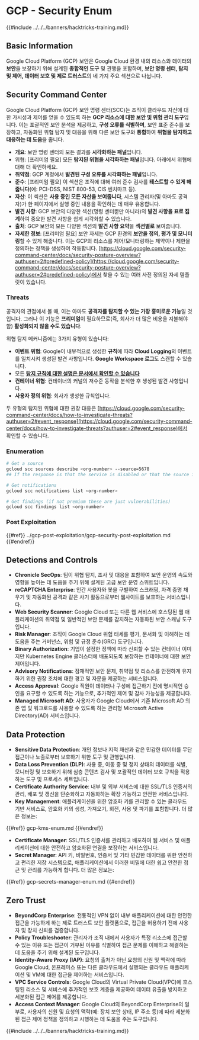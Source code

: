 # GCP - Security Enum

{{#include ../../../banners/hacktricks-training.md}}

## Basic Information

Google Cloud Platform (GCP) 보안은 Google Cloud 환경 내의 리소스와 데이터의 **보안**을 보장하기 위해 설계된 **종합적인 도구** 및 관행을 포함하며, **보안 명령 센터, 탐지 및 제어, 데이터 보호 및 제로 트러스트**의 네 가지 주요 섹션으로 나뉩니다.

## **Security Command Center**

Google Cloud Platform (GCP) 보안 명령 센터(SCC)는 조직이 클라우드 자산에 대한 가시성과 제어를 얻을 수 있도록 하는 **GCP 리소스에 대한 보안 및 위험 관리 도구**입니다. 이는 포괄적인 보안 분석을 제공하고, **구성 오류를 식별하며**, 보안 표준 준수를 보장하고, 자동화된 위협 탐지 및 대응을 위해 다른 보안 도구와 **통합**하여 **위협을 탐지하고 대응하는 데 도움**을 줍니다.

- **개요**: 보안 명령 센터의 모든 결과를 **시각화하는 패널**입니다.
- 위협: \[프리미엄 필요] 모든 **탐지된 위협을 시각화하는 패널**입니다. 아래에서 위협에 대해 더 확인하세요.
- **취약점**: GCP 계정에서 **발견된 구성 오류를 시각화하는 패널**입니다.
- **준수**: \[프리미엄 필요] 이 섹션은 조직에 대해 여러 준수 검사를 **테스트할 수 있게 해줍니다**(예: PCI-DSS, NIST 800-53, CIS 벤치마크 등).
- **자산**: 이 섹션은 **사용 중인 모든 자산을 보여줍니다**, 시스템 관리자(및 아마도 공격자)가 한 페이지에서 실행 중인 내용을 확인하는 데 매우 유용합니다.
- **발견 사항**: GCP 보안의 다양한 섹션(명령 센터뿐만 아니라)의 **발견 사항을 표로 집계**하여 중요한 발견 사항을 쉽게 시각화할 수 있습니다.
- **출처**: GCP 보안의 모든 다양한 섹션의 **발견 사항 요약**을 **섹션별로** 보여줍니다.
- **자세한 정보**: \[프리미엄 필요] 보안 자세는 GCP 환경의 **보안을 정의, 평가 및 모니터링**할 수 있게 해줍니다. 이는 GCP의 리소스를 제어/모니터링하는 제약이나 제한을 정의하는 정책을 생성하여 작동합니다. [https://cloud.google.com/security-command-center/docs/security-posture-overview?authuser=2#predefined-policy](https://cloud.google.com/security-command-center/docs/security-posture-overview?authuser=2#predefined-policy)에서 찾을 수 있는 여러 사전 정의된 자세 템플릿이 있습니다.

### **Threats**

공격자의 관점에서 볼 때, 이는 아마도 **공격자를 탐지할 수 있는 가장 흥미로운 기능**일 것입니다. 그러나 이 기능은 **프리미엄**이 필요하므로(즉, 회사가 더 많은 비용을 지불해야 함) **활성화되지 않을 수도 있습니다**.

위협 탐지 메커니즘에는 3가지 유형이 있습니다:

- **이벤트 위협**: Google이 내부적으로 생성한 **규칙**에 따라 **Cloud Logging**의 이벤트를 일치시켜 생성된 발견 사항입니다. **Google Workspace 로그**도 스캔할 수 있습니다.
- 모든 [**탐지 규칙에 대한 설명은 문서에서 확인할 수 있습니다**](https://cloud.google.com/security-command-center/docs/concepts-event-threat-detection-overview?authuser=2#how_works)
- **컨테이너 위협**: 컨테이너의 커널의 저수준 동작을 분석한 후 생성된 발견 사항입니다.
- **사용자 정의 위협**: 회사가 생성한 규칙입니다.

두 유형의 탐지된 위협에 대한 권장 대응은 [https://cloud.google.com/security-command-center/docs/how-to-investigate-threats?authuser=2#event_response](https://cloud.google.com/security-command-center/docs/how-to-investigate-threats?authuser=2#event_response)에서 확인할 수 있습니다.

### Enumeration
```bash
# Get a source
gcloud scc sources describe <org-number> --source=5678
## If the response is that the service is disabled or that the source is not found, then, it isn't enabled

# Get notifications
gcloud scc notifications list <org-number>

# Get findings (if not premium these are just vulnerabilities)
gcloud scc findings list <org-number>
```
### Post Exploitation

{{#ref}}
../gcp-post-exploitation/gcp-security-post-exploitation.md
{{#endref}}

## Detections and Controls

- **Chronicle SecOps**: 팀이 위협 탐지, 조사 및 대응을 포함하여 보안 운영의 속도와 영향을 높이는 데 도움을 주기 위해 설계된 고급 보안 운영 스위트입니다.
- **reCAPTCHA Enterprise**: 인간 사용자와 봇을 구별하여 스크래핑, 자격 증명 채우기 및 자동화된 공격과 같은 사기 활동으로부터 웹사이트를 보호하는 서비스입니다.
- **Web Security Scanner**: Google Cloud 또는 다른 웹 서비스에 호스팅된 웹 애플리케이션의 취약점 및 일반적인 보안 문제를 감지하는 자동화된 보안 스캐닝 도구입니다.
- **Risk Manager**: 조직이 Google Cloud 위험 태세를 평가, 문서화 및 이해하는 데 도움을 주는 거버넌스, 위험 및 규정 준수(GRC) 도구입니다.
- **Binary Authorization**: 기업이 설정한 정책에 따라 신뢰할 수 있는 컨테이너 이미지만 Kubernetes Engine 클러스터에 배포되도록 보장하는 컨테이너에 대한 보안 제어입니다.
- **Advisory Notifications**: 잠재적인 보안 문제, 취약점 및 리소스를 안전하게 유지하기 위한 권장 조치에 대한 경고 및 자문을 제공하는 서비스입니다.
- **Access Approval**: Google 직원이 데이터나 구성에 접근하기 전에 명시적인 승인을 요구할 수 있도록 하는 기능으로, 추가적인 제어 및 감사 가능성을 제공합니다.
- **Managed Microsoft AD**: 사용자가 Google Cloud에서 기존 Microsoft AD 의존 앱 및 워크로드를 사용할 수 있도록 하는 관리형 Microsoft Active Directory(AD) 서비스입니다.

## Data Protection

- **Sensitive Data Protection**: 개인 정보나 지적 재산과 같은 민감한 데이터를 무단 접근이나 노출로부터 보호하기 위한 도구 및 관행입니다.
- **Data Loss Prevention (DLP)**: 사용 중, 이동 중 및 정지 상태의 데이터를 식별, 모니터링 및 보호하기 위해 심층 콘텐츠 검사 및 포괄적인 데이터 보호 규칙을 적용하는 도구 및 프로세스 세트입니다.
- **Certificate Authority Service**: 내부 및 외부 서비스에 대한 SSL/TLS 인증서의 관리, 배포 및 갱신을 단순화하고 자동화하는 확장 가능하고 안전한 서비스입니다.
- **Key Management**: 애플리케이션을 위한 암호화 키를 관리할 수 있는 클라우드 기반 서비스로, 암호화 키의 생성, 가져오기, 회전, 사용 및 파기를 포함합니다. 더 많은 정보는:

{{#ref}}
gcp-kms-enum.md
{{#endref}}

- **Certificate Manager**: SSL/TLS 인증서를 관리하고 배포하여 웹 서비스 및 애플리케이션에 대한 안전하고 암호화된 연결을 보장하는 서비스입니다.
- **Secret Manager**: API 키, 비밀번호, 인증서 및 기타 민감한 데이터를 위한 안전하고 편리한 저장 시스템으로, 애플리케이션에서 이러한 비밀에 대한 쉽고 안전한 접근 및 관리를 가능하게 합니다. 더 많은 정보는:

{{#ref}}
gcp-secrets-manager-enum.md
{{#endref}}

## Zero Trust

- **BeyondCorp Enterprise**: 전통적인 VPN 없이 내부 애플리케이션에 대한 안전한 접근을 가능하게 하는 제로 트러스트 보안 플랫폼으로, 접근을 허용하기 전에 사용자 및 장치 신뢰를 검증합니다.
- **Policy Troubleshooter**: 관리자가 조직 내에서 사용자가 특정 리소스에 접근할 수 있는 이유 또는 접근이 거부된 이유를 식별하여 접근 문제를 이해하고 해결하는 데 도움을 주기 위해 설계된 도구입니다.
- **Identity-Aware Proxy (IAP)**: 요청의 출처가 아닌 요청의 신원 및 맥락에 따라 Google Cloud, 온프레미스 또는 다른 클라우드에서 실행되는 클라우드 애플리케이션 및 VM에 대한 접근을 제어하는 서비스입니다.
- **VPC Service Controls**: Google Cloud의 Virtual Private Cloud(VPC)에 호스팅된 리소스 및 서비스에 추가적인 보호 계층을 제공하여 데이터 유출을 방지하고 세분화된 접근 제어를 제공합니다.
- **Access Context Manager**: Google Cloud의 BeyondCorp Enterprise의 일부로, 사용자의 신원 및 요청의 맥락(예: 장치 보안 상태, IP 주소 등)에 따라 세분화된 접근 제어 정책을 정의하고 시행하는 데 도움을 주는 도구입니다.

{{#include ../../../banners/hacktricks-training.md}}
